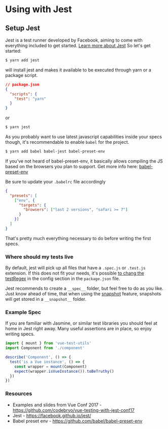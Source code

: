 # Using with Jest

## Setup Jest

Jest is a test runner developed by Facebook, aiming to come with everything included to get started. [Learn more about Jest](https://facebook.github.io/jest/)  So let's get started:

```bash
$ yarn add jest
```

will install jest and makes it available to be executed through yarn or a package script.

```json
// package.json
{
  "scripts": {
    "test": "yarn"
  }
}
```

or

```bash
$ yarn jest
```

As you probably want to use latest javascript capabilities inside your specs though, it's recommendable to enable `babel` for the project.


```bash
$ yarn add babel babel-jest babel-preset-env
```

If you’ve not heard of babel-preset-env, it basically allows compiling the JS based on the browsers you plan to support. Get more info here: [babel-preset-env](https://github.com/babel/babel-preset-env)

Be sure to update your `.babelrc` file accordingly

```json
{
  "presets": [
    ["env", {
      "targets": {
        "browsers": ["last 2 versions", "safari >= 7"]
      }
    }]
  ]
}
```

That's pretty much everything necessary to do before writing the first specs.

### Where should my tests live

By default, jest will pick up all files that have a `.spec.js` or `.test.js` extension. If this does not fit your needs, it's possible [to chang the testRegex](https://facebook.github.io/jest/docs/en/configuration.html#testregex-string) in the config section in the `package.json` file.

Jest recommends to create a `__spec__` folder, but feel free to do as you like. Just know ahead of time, that when using the [snapshot](https://facebook.github.io/jest/docs/en/snapshot-testing.html#content) feature, snapshots will get stored in a `__snapshot__` folder.

### Example Spec

If you are familiar with Jasmine, or similar test libraries you should feel at home in Jest right away. Many useful assertions are in place, so
enjoy writing specs.

```js
import { mount } from 'vue-test-utils'
import Component from './component'

describe('Component', () => {
  test('is a Vue instance', () => {
    const wrapper = mount(Component)
    expect(wrapper.isVueInstance()).toBeTruthy()
  })
})
```

### Resources

- Examples and slides from Vue Conf 2017 - https://github.com/codebryo/vue-testing-with-jest-conf17
- Jest - https://facebook.github.io/jest/
- Babel preset env - https://github.com/babel/babel-preset-env

